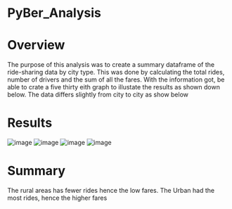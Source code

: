 # PyBer_Analysis

# Overview
The purpose of this analysis was to create a summary dataframe of the ride-sharing data by city type. This was done by calculating the total rides, number of drivers and the sum of all the fares. With the information got, be able to crate a five thirty eith graph to illustate the results as shown down below. The data differs slightly from city to city as show below

# Results

![image](https://user-images.githubusercontent.com/96274446/152463024-edb9ba04-1f00-4699-b3b1-a33d5f127e22.png)
![image](https://user-images.githubusercontent.com/96274446/152463062-7c22111f-3d9d-4917-b784-30689c210aa7.png)
![image](https://user-images.githubusercontent.com/96274446/152463139-f563d6d7-0850-402d-b8ef-57eb1a6c6c07.png)
![image](https://user-images.githubusercontent.com/96274446/152463180-1ec096cc-c1f2-4664-bdee-8c2733f29f95.png)



# Summary
The rural areas has fewer rides hence the low fares. The Urban had the most rides, hence the higher fares
